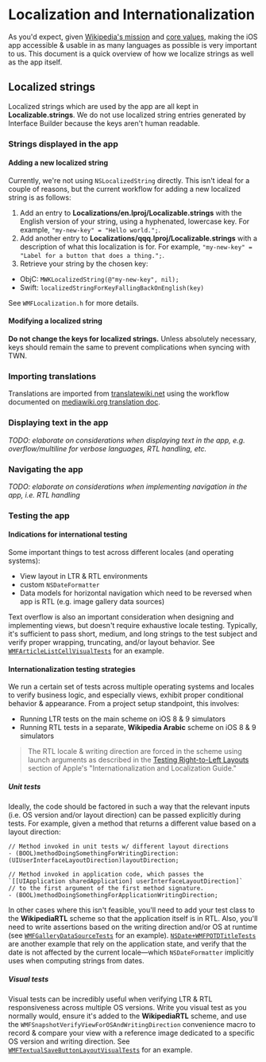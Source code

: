 # Localization and Internationalization
As you'd expect, given [Wikipedia's mission](https://wikimediafoundation.org/wiki/Mission_statement) and [core values](https://wikimediafoundation.org/wiki/Values), making the iOS app accessible & usable in as many languages as possible is very important to us.  This document is a quick overview of how we localize strings as well as the app itself.

## Localized strings
Localized strings which are used by the app are all kept in **Localizable.strings**.  We do not use localized string entries generated by Interface Builder because the keys aren't human readable.
### Strings displayed in the app
#### Adding a new localized string
Currently, we're not using `NSLocalizedString` directly.  This isn't ideal for a couple of reasons, but the current workflow for adding a new localized string is as follows:

1. Add an entry to **Localizations/en.lproj/Localizable.strings** with the English version of your string, using a hyphenated, lowercase key. For example, `"my-new-key" = "Hello world.";`.
2. Add another entry to **Localizations/qqq.lproj/Localizable.strings** with a description of what this localization is for. For example, `"my-new-key" = "Label for a button that does a thing.";`.
3. Retrieve your string by the chosen key:
  - ObjC: `MWKLocalizedString(@"my-new-key", nil);`
  - Swift: `localizedStringForKeyFallingBackOnEnglish(key)`

See `WMFLocalization.h` for more details.

#### Modifying a localized string
**Do not change the keys for localized strings.** Unless absolutely necessary, keys should remain the same to prevent complications when syncing with TWN.

### Importing translations
Translations are imported from [translatewiki.net](https://translatewiki.net) using the workflow documented on [mediawiki.org translation doc](https://www.mediawiki.org/wiki/Translation_of_app_string_resources#TWN_sync_for_iOS).

### Displaying text in the app
_TODO: elaborate on considerations when displaying text in the app, e.g. overflow/multiline for verbose languages, RTL handling, etc._

### Navigating the app
_TODO: elaborate on considerations when implementing navigation in the app, i.e. RTL handling_

### Testing the app
#### Indications for international testing
Some important things to test across different locales (and operating systems):

- View layout in LTR & RTL environments
- custom `NSDateFormatter`
- Data models for horizontal navigation which need to be reversed when app is RTL (e.g. image gallery data sources)

Text overflow is also an important consideration when designing and implementing views, but doesn't require exhaustive locale testing.  Typically, it's sufficient to pass short, medium, and long strings to the test subject and verify proper wrapping, truncating, and/or layout behavior. See [`WMFArticleListCellVisualTests`](../WikipediaUnitTests/Code/WMFArticleListCellVisualTests.m) for an example.

#### Internationalization testing strategies
We run a certain set of tests across multiple operating systems and locales to verify business logic, and especially views, exhibit proper conditional behavior & appearance.  From a project setup standpoint, this involves:

- Running LTR tests on the main scheme on iOS 8 & 9 simulators
- Running RTL tests in a separate, **Wikipedia Arabic** scheme on iOS 8 & 9 simulators

> The RTL locale & writing direction are forced in the scheme using launch arguments as described in the [Testing Right-to-Left Layouts](https://developer.apple.com/library/ios/documentation/MacOSX/Conceptual/BPInternational/TestingYourInternationalApp/TestingYourInternationalApp.html) section of Apple's "Internationalization and Localization Guide."

##### Unit tests
Ideally, the code should be factored in such a way that the relevant inputs (i.e. OS version and/or layout direction) can be passed explicitly during tests.  For example, given a method that returns a different value based on a layout direction:
``` objc
// Method invoked in unit tests w/ different layout directions
- (BOOL)methodDoingSomethingForWritingDirection:(UIUserInterfaceLayoutDirection)layoutDirection;

// Method invoked in application code, which passes the `[[UIApplication sharedApplication] userInterfaceLayoutDirection]`
// to the first argument of the first method signature.
- (BOOL)methodDoingSomethingForApplicationWritingDirection;
```

In other cases where this isn't feasible, you'll need to add your test class to the **WikipediaRTL** scheme so that the application itself is in RTL.  Also, you'll need to write assertions based on the writing direction and/or OS at runtime (see [`WMFGalleryDataSourceTests`](../WikipediaUnitTests/Code/WMFGalleryDataSourceTests.m#L36) for an example). [`NSDate+WMFPOTDTitleTests`](../WikipediaUnitTests/Code/NSDate+WMFPOTDTitleTests.m) are another example that rely on the application state, and verify that the date is not affected by the current locale—which `NSDateFormatter` implicitly uses when computing strings from dates.

##### Visual tests
Visual tests can be incredibly useful when verifying LTR & RTL responsiveness across multiple OS versions.  Write you visual test as you normally would, ensure it's added to the **WikipediaRTL** scheme, and use the `WMFSnapshotVerifyViewForOSAndWritingDirection` convenience macro to record & compare your view with a reference image dedicated to a specific OS version and writing direction.  See [`WMFTextualSaveButtonLayoutVisualTests`](../WikipediaUnitTests/Code/WMFTextualSaveButtonLayoutVisualTests.m) for an example.


